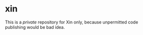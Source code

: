 # xin
This is a _private_ repository for Xin only, 
because unpermitted code publishing would be bad idea.

